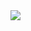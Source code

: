 


<img src="https://img.shields.io/badge/Gmail-D14836?style=for-the-badge&logo=gmail&logoColor=white"/>
